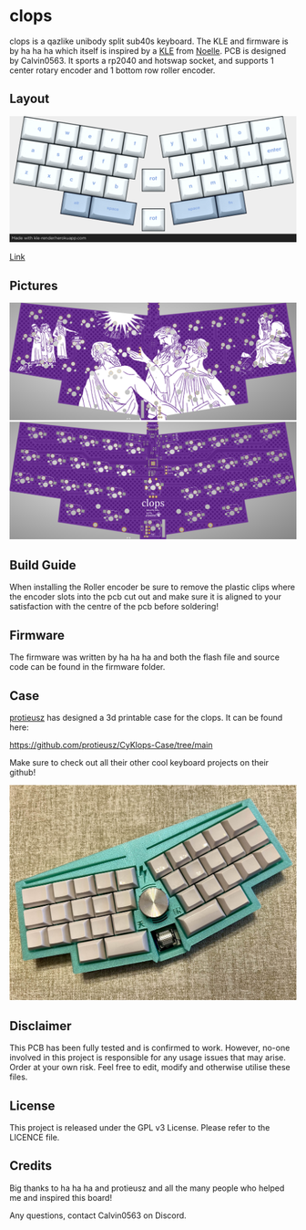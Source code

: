 # clops

clops is a qazlike unibody split sub40s keyboard. The KLE and firmware is by ha ha ha which itself is inspired by a [KLE](http://www.keyboard-layout-editor.com/#/gists/c3c008118662d8631bc35f2af838a2c1) from [Noelle](https://github.com/fivedee). PCB is designed by Calvin0563. It sports a rp2040 and hotswap socket, and supports 1 center rotary encoder and 1 bottom row roller encoder.

## Layout

![](https://github.com/calvin-mcd/clops/blob/main/Images/KLE.png)

[Link](http://www.keyboard-layout-editor.com/#/gists/6cb4f40dfc184b6e9601f9cb672765c0)

## Pictures

![](https://github.com/calvin-mcd/clops/blob/main/Images/top.png)
![](https://github.com/calvin-mcd/clops/blob/main/Images/bottom.png)

## Build Guide

When installing the Roller encoder be sure to remove the plastic clips where the encoder slots into the pcb cut out and make sure it is aligned to your satisfaction with the centre of the pcb before soldering!

## Firmware

The firmware was written by ha ha ha and both the flash file and source code can be found in the firmware folder.

## Case

[protieusz](https://github.com/protieusz) has designed a 3d printable case for the clops. It can be found here:

https://github.com/protieusz/CyKlops-Case/tree/main

Make sure to check out all their other cool keyboard projects on their github!

![](https://github.com/calvin-mcd/clops/blob/main/Images/case.jpg)

## Disclaimer

This PCB has been fully tested and is confirmed to work. However, no-one involved in this project is responsible for any usage issues that may arise. Order at your own risk. Feel free to edit, modify and otherwise utilise these files.

## License

This project is released under the GPL v3 License. Please refer to the LICENCE file.

## Credits

Big thanks to ha ha ha and protieusz and all the many people who helped me and inspired this board!

Any questions, contact Calvin0563 on Discord. 
